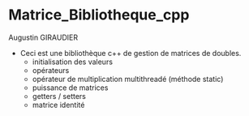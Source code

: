 # Matrice_Bibliotheque_cpp
Augustin GIRAUDIER

* Ceci est une bibliothèque c++ de gestion de matrices de doubles.
	- initialisation des valeurs
	- opérateurs
	- opérateur de multiplication multithreadé (méthode static)
	- puissance de matrices
	- getters / setters
	- matrice identité